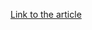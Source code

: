 [Link to the article](https://www.bleepingcomputer.com/news/security/lynx-ransomware-behind-electrica-energy-supplier-cyberattack/)
